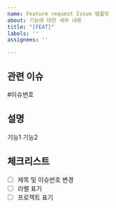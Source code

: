 ```yaml
---
name: Feature request Issue 템플릿
about: 기능에 대한 세부 내용
title: "[FEAT]"
labels: ''
assignees: ''

---
```


## 관련 이슈
#이슈번호

## 설명
기능1
기능2

## 체크리스트
 - [ ] 제목 및 이슈번호 변경
 - [ ] 라벨 표기
 - [ ] 프로젝트 표기
